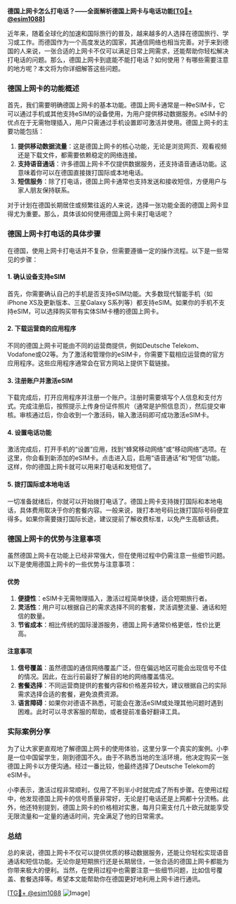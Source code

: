 **德国上网卡怎么打电话？——全面解析德国上网卡与电话功能[[TG💪+ @esim1088](https://t.me/s/esim1088)]**

近年来，随着全球化的加速和国际旅行的普及，越来越多的人选择在德国旅行、学习或工作。而德国作为一个高度发达的国家，其通信网络也相当完善。对于来到德国的人来说，一张合适的上网卡不仅可以满足日常上网需求，还能帮助你轻松解决打电话的问题。那么，德国上网卡到底能不能打电话？如何使用？有哪些需要注意的地方呢？本文将为你详细解答这些问题。

### 德国上网卡的功能概述

首先，我们需要明确德国上网卡的基本功能。德国上网卡通常是一种eSIM卡，它可以通过手机或其他支持eSIM的设备使用，为用户提供移动数据服务。eSIM卡的优点在于无需物理插入，用户只需通过手机设置即可激活并使用。德国上网卡的主要功能包括：

1. **提供移动数据流量**：这是德国上网卡的核心功能，无论是浏览网页、观看视频还是下载文件，都需要依赖稳定的网络连接。
2. **支持语音通话**：许多德国上网卡不仅提供数据服务，还支持语音通话功能。这意味着你可以在德国直接拨打国际或本地电话。
3. **短信服务**：除了打电话，德国上网卡通常也支持发送和接收短信，方便用户与家人朋友保持联系。

对于计划在德国长期居住或频繁往返的人来说，选择一张功能全面的德国上网卡显得尤为重要。那么，具体该如何使用德国上网卡来打电话呢？

### 德国上网卡打电话的具体步骤

在德国，使用上网卡打电话并不复杂，但需要遵循一定的操作流程。以下是一些常见的步骤：

#### 1. 确认设备支持eSIM

首先，你需要确认自己的手机是否支持eSIM功能。大多数现代智能手机（如iPhone XS及更新版本、三星Galaxy S系列等）都支持eSIM。如果你的手机不支持eSIM，可以选择购买带有实体SIM卡槽的德国上网卡。

#### 2. 下载运营商的应用程序

不同的德国上网卡可能由不同的运营商提供，例如Deutsche Telekom、Vodafone或O2等。为了激活和管理你的eSIM卡，你需要下载相应运营商的官方应用程序。这些应用程序通常会在官方网站上提供下载链接。

#### 3. 注册账户并激活eSIM

下载完成后，打开应用程序并注册一个账户。注册时需要填写个人信息和支付方式。完成注册后，按照提示上传身份证件照片（通常是护照信息页），然后提交审核。审核通过后，你会收到一个激活码，输入激活码即可成功激活eSIM卡。

#### 4. 设置电话功能

激活完成后，打开手机的“设置”应用，找到“蜂窝移动网络”或“移动网络”选项。在这里，你会看到新添加的eSIM卡。点击进入后，启用“语音通话”和“短信”功能。这样，你的德国上网卡就可以用来打电话和发短信了。

#### 5. 拨打国际或本地电话

一切准备就绪后，你就可以开始拨打电话了。德国上网卡支持拨打国际和本地电话，具体费用取决于你的套餐内容。一般来说，拨打本地号码比拨打国际号码便宜得多。如果你需要拨打国际长途，建议提前了解收费标准，以免产生高额话费。

### 德国上网卡的优势与注意事项

虽然德国上网卡在功能上已经非常强大，但在使用过程中仍需注意一些细节问题。以下是使用德国上网卡的一些优势与注意事项：

#### 优势

1. **便捷性**：eSIM卡无需物理插入，激活过程简单快捷，适合短期旅行者。
2. **灵活性**：用户可以根据自己的需求选择不同的套餐，灵活调整流量、通话和短信的数量。
3. **节省成本**：相比传统的国际漫游服务，德国上网卡通常价格更低，性价比更高。

#### 注意事项

1. **信号覆盖**：虽然德国的通信网络覆盖广泛，但在偏远地区可能会出现信号不佳的情况。因此，在出行前最好了解目的地的网络覆盖情况。
2. **套餐选择**：不同运营商提供的套餐内容和价格差异较大，建议根据自己的实际需求选择合适的套餐，避免浪费资源。
3. **语言障碍**：如果你对德语不熟悉，可能会在激活eSIM或处理其他问题时遇到困难。此时可以寻求客服的帮助，或者提前准备好翻译工具。

### 实际案例分享

为了让大家更直观地了解德国上网卡的使用体验，这里分享一个真实的案例。小李是一位中国留学生，刚到德国不久。由于不熟悉当地的生活环境，他决定购买一张德国上网卡以方便沟通。经过一番比较，他最终选择了Deutsche Telekom的eSIM卡。

小李表示，激活过程非常顺利，仅用了不到半小时就完成了所有步骤。在使用过程中，他发现德国上网卡的信号质量非常好，无论是打电话还是上网都十分流畅。此外，他还特别提到，德国上网卡的价格相对实惠，每月只需支付几十欧元就能享受无限流量和一定量的通话时间，完全满足了他的日常需求。

### 总结

总的来说，德国上网卡不仅可以提供优质的移动数据服务，还能让你轻松实现语音通话和短信功能。无论你是短期旅行还是长期居住，一张合适的德国上网卡都能为你带来极大的便利。当然，在使用过程中也需要注意一些细节问题，比如信号覆盖、套餐选择等。希望本文能帮助你在德国更好地利用上网卡进行通讯。

[[TG💪+ @esim1088](https://t.me/s/esim1088) ![Image](https://i.postimg.cc/4NQfJmqS/Snipaste-2025-05-13-00-14-12.png)]